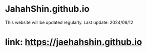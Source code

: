 # JahahShin.github.io
This website will be updated regularly. 
Last update: 2024/08/12
# link: https://jaehahshin.github.io
